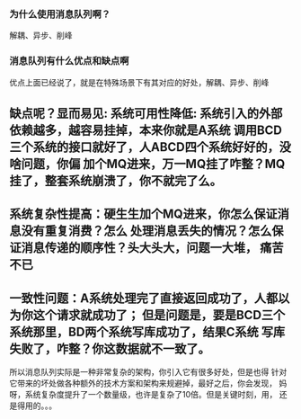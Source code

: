 ### 为什么使用消息队列啊？
解耦、异步、削峰

### 消息队列有什么优点和缺点啊

优点上面已经说了，就是在特殊场景下有其对应的好处，解耦、异步、削峰

缺点呢？显而易见:
系统可用性降低: 系统引入的外部依赖越多，越容易挂掉，本来你就是A系统
调用BCD三个系统的接口就好了，人ABCD四个系统好好的，没啥问题，你偏
加个MQ进来，万一MQ挂了咋整？MQ挂了，整套系统崩溃了，你不就完了么。
---
系统复杂性提高：硬生生加个MQ进来，你怎么保证消息没有重复消费？怎么
处理消息丢失的情况？怎么保证消息传递的顺序性？头大头大，问题一大堆，
痛苦不已
---
一致性问题：A系统处理完了直接返回成功了，人都以为你这个请求就成功了；
但是问题是，要是BCD三个系统那里，BD两个系统写库成功了，结果C系统
写库失败了，咋整？你这数据就不一致了。
---
所以消息队列实际是一种非常复杂的架构，你引入它有很多好处，但是也得
针对它带来的坏处做各种额外的技术方案和架构来规避掉，最好之后，你会发现，
妈呀，系统复杂度提升了一个数量级，也许是复杂了10倍。但是关键时刻，用，
还是得用的。。。